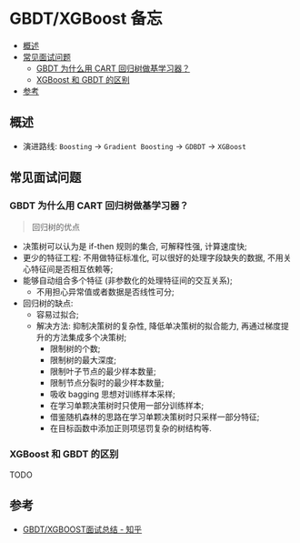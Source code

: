 GBDT/XGBoost 备忘
===

- [概述](#概述)
- [常见面试问题](#常见面试问题)
    - [GBDT 为什么用 CART 回归树做基学习器？](#gbdt-为什么用-cart-回归树做基学习器)
    - [XGBoost 和 GBDT 的区别](#xgboost-和-gbdt-的区别)
- [参考](#参考)

## 概述
- 演进路线: `Boosting` -> `Gradient Boosting` -> `GDBDT` -> `XGBoost`


## 常见面试问题

### GBDT 为什么用 CART 回归树做基学习器？
> 回归树的优点

- 决策树可以认为是 if-then 规则的集合, 可解释性强, 计算速度快;
- 更少的特征工程: 不用做特征标准化, 可以很好的处理字段缺失的数据, 不用关心特征间是否相互依赖等;
- 能够自动组合多个特征 (非参数化的处理特征间的交互关系); 
    - 不用担心异常值或者数据是否线性可分;
- 回归树的缺点:
    - 容易过拟合; 
    - 解决方法: 抑制决策树的复杂性, 降低单决策树的拟合能力, 再通过梯度提升的方法集成多个决策树; 
        - 限制树的个数;
        - 限制树的最大深度;
        - 限制叶子节点的最少样本数量;
        - 限制节点分裂时的最少样本数量;
        - 吸收 bagging 思想对训练样本采样;
        - 在学习单颗决策树时只使用一部分训练样本;
        - 借鉴随机森林的思路在学习单颗决策树时只采样一部分特征;
        - 在目标函数中添加正则项惩罚复杂的树结构等.

### XGBoost 和 GBDT 的区别
TODO


## 参考
- [GBDT/XGBOOST面试总结 - 知乎](https://zhuanlan.zhihu.com/p/412630287)
